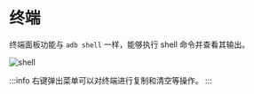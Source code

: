 # 终端

终端面板功能与 `adb shell` 一样，能够执行 shell 命令并查看其输出。

![shell](/shell.png)

:::info 右键弹出菜单可以对终端进行复制和清空等操作。
:::

